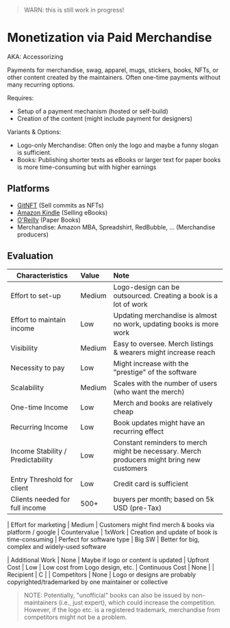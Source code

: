 > WARN: this is still work in progress!

# Monetization via Paid Merchandise
AKA: Accessorizing

Payments for merchandise, swag, apparel, mugs, stickers, books, NFTs, or other content created by the maintainers. Often one-time payments without many recurring options.

Requires:
* Setup of a payment mechanism (hosted or self-build)
* Creation of the content (might include payment for designers) 

Variants & Options:
* Logo-only Merchandise: Often only the logo and maybe a funny slogan is sufficient.
* Books: Publishing shorter texts as eBooks or larger text for paper books is more time-consuming but with higher earnings

## Platforms
* [GitNFT](https://gitnft.quine.sh/) (Sell commits as NFTs)
* [Amazon Kindle](https://www.amazon.com/b?node=154606011) (Selling eBooks)
* [O'Reilly](https://www.oreilly.com/) (Paper Books)
* Merchandise: Amazon MBA, Spreadshirt, RedBubble, ... (Merchandise producers)

## Evaluation

| Characteristics                   | Value  | Note |
| --------------------------------- |:------ |:---- |
| Effort to set-up                  | Medium | Logo-design can be outsourced. Creating a book is a lot of work
| Effort to maintain income         | Low    | Updating merchandise is almost no work, updating books is more work
| Visibility                        | Medium | Easy to oversee. Merch listings & wearers might increase reach
| Necessity to pay                  | Low    | Might increase with the "prestige" of the software
| Scalability                       | Medium | Scales with the number of users (who want the merch)
| One-time Income                   | Low    | Merch and books are relatively cheap
| Recurring Income                  | Low    | Book updates might have an recurring effect 
| Income Stability / Predictability | Low    | Constant reminders to merch might be necessary. Merch producers might bring new customers
| Entry Threshold for client        | Low    | Credit card is sufficient
| Clients needed for full income    | 500+   | buyers per month; based on 5k USD (pre-Tax)

| Effort for marketing              | Medium | Customers might find merch & books via platform / google
| Countervalue                      | 1xWork | Creation and update of book is time-consuming
| Perfect for software type         | Big SW | Better for big, complex and widely-used software

| Additional Work                   | None   | Maybe if logo or content is updated
| Upfront Cost                      | Low    | Low cost from Logo design, etc.
| Continuous Cost                   | None   | 
| Recipient                         | C      | 
| Competitors                       | None   | Logo or designs are probably copyrighted/trademarked by one maintainer or collective

> NOTE: Potentially, "unofficial" books can also be issued by non-maintainers (i.e., just expert), which could increase the competition. However, if the logo etc. is a registered trademark, merchandise from competitors might not be a problem.